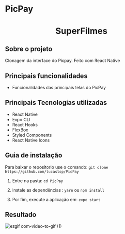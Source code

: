 # PicPay
<!--Cabeçalho-->
<h1 align="center">
 SuperFilmes
</h1>


## Sobre o projeto
Clonagem da interface do Picpay. Feito com React Native

## Principais funcionalidades
* Funcionalidades das principais telas do PicPay

## Principais Tecnologias utilizadas

* React Native
* Expo CLI
* React Hooks
* FlexBox
* Styled Components
* React Native Icons
## Guia de instalação

Para baixar o repositorio use o comando: `git clone https://github.com/lucaslop/PicPay`

1. Entre na pasta: `cd PicPay`

2. Instale as dependências : `yarn` ou `npm install`

3. Por fim, execute a aplicação em: `expo start`


## Resultado
 

![ezgif com-video-to-gif (1)](https://user-images.githubusercontent.com/38164895/88471510-c6b57b80-cee0-11ea-88d3-3ae9ca64eb39.gif)





